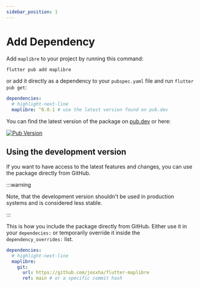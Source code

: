 ```yaml
---
sidebar_position: 1
---
```


# Add Dependency

Add `maplibre` to your project by running this command:

```bash
flutter pub add maplibre
```

or add it directly as a dependency to your `pubspec.yaml` file and run 
`flutter pub get`:

```yaml title="pubspec.yaml"
dependencies:
  # highlight-next-line
  maplibre: ^0.0.1 # use the latest version found on pub.dev
```

You can find the latest version of the package on
[pub.dev](https://pub.dev/packages/maplibre) or here: 

[![Pub Version](https://img.shields.io/pub/v/maplibre)](https://pub.dev/packages/maplibre)

## Using the development version

If you want to have access to the latest features and changes, you 
can use the package directly from GitHub.

:::warning

Note, that the development version shouldn't be used in production systems and 
is considered less stable.

:::

This is how you include the package directly from GitHub. Either use it in your
`dependecies:` or temporarily override it inside the `dependency_overrides:` 
list.

```yaml title="pubspec.yaml"
dependencies:
  # highlight-next-line
  maplibre:
    git:
      url: https://github.com/josxha/flutter-maplibre
      ref: main # or a specific commit hash 
```
